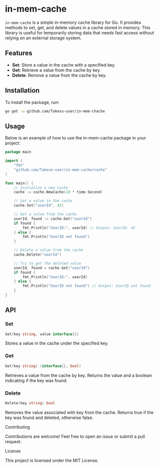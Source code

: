 # in-mem-cache

`in-mem-cache` is a simple in-memory cache library for Go. It provides methods to set, get, and delete values in a cache
stored in memory. This library is useful for temporarily storing data that needs fast access without relying on an
external storage system.

## Features

- **Set**: Store a value in the cache with a specified key.
- **Get**: Retrieve a value from the cache by key.
- **Delete**: Remove a value from the cache by key.

## Installation

To install the package, run:

```bash
go get -u github.com/Takeso-user/in-mem-chache
```

## Usage

Below is an example of how to use the in-mem-cache package in your project:

```go
package main

import (
    "fmt"
    "github.com/Takeso-user/in-mem-cache/cache"
)

func main() {
    // Initialize a new cache
    cache := cache.NewCache(10 * time.Second)

    // Set a value in the cache
    cache.Set("userId", 42)

    // Get a value from the cache
    userId, found := cache.Get("userId")
    if found {
        fmt.Println("UserID:", userId) // Output: UserID: 42
    } else {
        fmt.Println("UserID not found")
    }

    // Delete a value from the cache
    cache.Delete("userId")

    // Try to get the deleted value
    userId, found = cache.Get("userId")
    if found {
        fmt.Println("UserID:", userId)
    } else {
        fmt.Println("UserID not found") // Output: UserID not found
    }
}
```

## API

### Set

```go
Set(key string, value interface{})
```

Stores a value in the cache under the specified key.

### Get

```go
Get(key string) (interface{}, bool)
```

Retrieves a value from the cache by key. Returns the value and a boolean indicating if the key was found.

### Delete

```go
Delete(key string) bool
```

Removes the value associated with key from the cache. Returns true if the key was found and deleted, otherwise false.

Contributing

Contributions are welcome! Feel free to open an issue or submit a pull request.

License

This project is licensed under the MIT License.